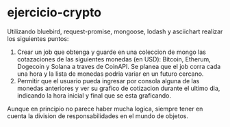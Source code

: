 # ejercicio-crypto

Utilizando bluebird, request-promise, mongoose, lodash y asciichart realizar los siguientes puntos:

1) Crear un job que obtenga y guarde en una coleccion de mongo las cotazaciones de las siguientes monedas (en USD): Bitcoin, Etherum, Dogecoin y Solana a traves de CoinAPI. Se planea que el job corra cada una hora y la lista de monedas podria variar en un futuro cercano.
2) Permitir que el usuario pueda ingresar por consola alguna de las monedas anteriores y ver su grafico de cotizacion durante el ultimo dia, indicando la hora inicial y final que se esta graficando.

Aunque en principio no parece haber mucha logica, siempre tener en cuenta la division de responsabilidades en el mundo de objetos.
